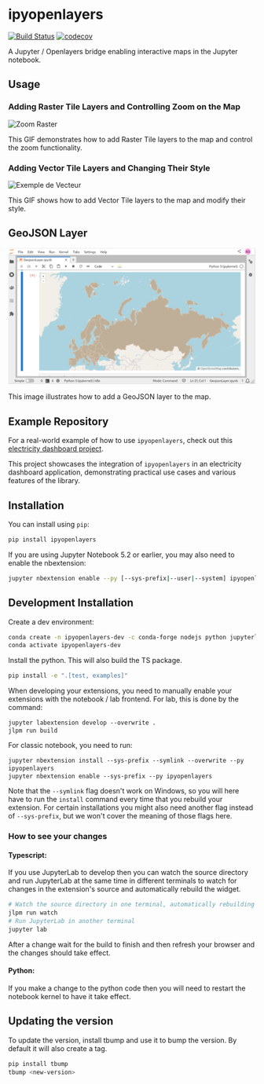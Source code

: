 # ipyopenlayers

[![Build Status](https://travis-ci.org/QuantStack/ipyopenlayers.svg?branch=master)](https://travis-ci.org/QuantStack/ipyopenlayers)
[![codecov](https://codecov.io/gh/QuantStack/ipyopenlayers/branch/master/graph/badge.svg)](https://codecov.io/gh/QuantStack/ipyopenlayers)

A Jupyter / Openlayers bridge enabling interactive maps in the Jupyter notebook.

## Usage

### Adding Raster Tile Layers and Controlling Zoom on the Map

![Zoom Raster](./media/RasterZoom.gif)

This GIF demonstrates how to add Raster Tile layers to the map and control the zoom functionality.

### Adding Vector Tile Layers and Changing Their Style

![Exemple de Vecteur](./media/Vector.gif)

This GIF shows how to add Vector Tile layers to the map and modify their style.

## GeoJSON Layer

![Exemple GeoJson](./media/GeoJson.png)

This image illustrates how to add a GeoJSON layer to the map.

## Example Repository

For a real-world example of how to use `ipyopenlayers`, check out this [electricity dashboard project](https://github.com/Nour-Cheour10/electricitymap_dashboard.git).

This project showcases the integration of `ipyopenlayers` in an electricity dashboard application, demonstrating practical use cases and various features of the library.

## Installation

You can install using `pip`:

```bash
pip install ipyopenlayers
```

If you are using Jupyter Notebook 5.2 or earlier, you may also need to enable
the nbextension:

```bash
jupyter nbextension enable --py [--sys-prefix|--user|--system] ipyopenlayers
```

## Development Installation

Create a dev environment:

```bash
conda create -n ipyopenlayers-dev -c conda-forge nodejs python jupyterlab=4.0.11
conda activate ipyopenlayers-dev
```

Install the python. This will also build the TS package.

```bash
pip install -e ".[test, examples]"
```

When developing your extensions, you need to manually enable your extensions with the
notebook / lab frontend. For lab, this is done by the command:

```
jupyter labextension develop --overwrite .
jlpm run build
```

For classic notebook, you need to run:

```
jupyter nbextension install --sys-prefix --symlink --overwrite --py ipyopenlayers
jupyter nbextension enable --sys-prefix --py ipyopenlayers
```

Note that the `--symlink` flag doesn't work on Windows, so you will here have to run
the `install` command every time that you rebuild your extension. For certain installations
you might also need another flag instead of `--sys-prefix`, but we won't cover the meaning
of those flags here.

### How to see your changes

#### Typescript:

If you use JupyterLab to develop then you can watch the source directory and run JupyterLab at the same time in different
terminals to watch for changes in the extension's source and automatically rebuild the widget.

```bash
# Watch the source directory in one terminal, automatically rebuilding when needed
jlpm run watch
# Run JupyterLab in another terminal
jupyter lab
```

After a change wait for the build to finish and then refresh your browser and the changes should take effect.

#### Python:

If you make a change to the python code then you will need to restart the notebook kernel to have it take effect.

## Updating the version

To update the version, install tbump and use it to bump the version.
By default it will also create a tag.

```bash
pip install tbump
tbump <new-version>
```
